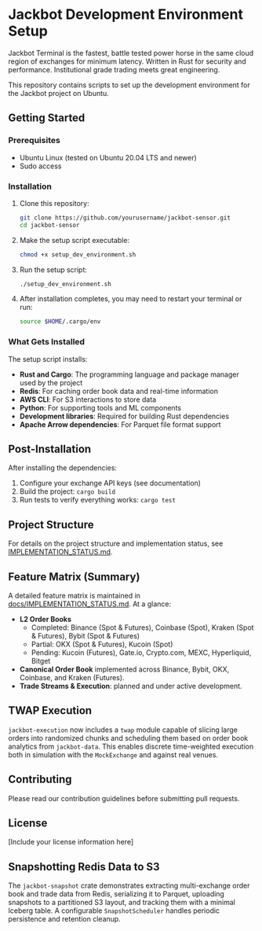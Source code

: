 # Jackbot Development Environment Setup

Jackbot Terminal is the fastest, battle tested power horse in the same cloud region of exchanges for minimum latency. Written in Rust for security and performance. Institutional grade trading meets great engineering.

This repository contains scripts to set up the development environment for the Jackbot project on Ubuntu.

## Getting Started

### Prerequisites

- Ubuntu Linux (tested on Ubuntu 20.04 LTS and newer)
- Sudo access

### Installation

1. Clone this repository:
   ```bash
   git clone https://github.com/yourusername/jackbot-sensor.git
   cd jackbot-sensor
   ```

2. Make the setup script executable:
   ```bash
   chmod +x setup_dev_environment.sh
   ```

3. Run the setup script:
   ```bash
   ./setup_dev_environment.sh
   ```

4. After installation completes, you may need to restart your terminal or run:
   ```bash
   source $HOME/.cargo/env
   ```

### What Gets Installed

The setup script installs:

- **Rust and Cargo**: The programming language and package manager used by the project
- **Redis**: For caching order book data and real-time information
- **AWS CLI**: For S3 interactions to store data
- **Python**: For supporting tools and ML components
- **Development libraries**: Required for building Rust dependencies
- **Apache Arrow dependencies**: For Parquet file format support

## Post-Installation

After installing the dependencies:

1. Configure your exchange API keys (see documentation)
2. Build the project: `cargo build`
3. Run tests to verify everything works: `cargo test`

## Project Structure

For details on the project structure and implementation status, see [IMPLEMENTATION_STATUS.md](docs/IMPLEMENTATION_STATUS.md).
## Feature Matrix (Summary)

A detailed feature matrix is maintained in [docs/IMPLEMENTATION_STATUS.md](docs/IMPLEMENTATION_STATUS.md). At a glance:

- **L2 Order Books**
  - Completed: Binance (Spot & Futures), Coinbase (Spot), Kraken (Spot & Futures), Bybit (Spot & Futures)
  - Partial: OKX (Spot & Futures), Kucoin (Spot)
  - Pending: Kucoin (Futures), Gate.io, Crypto.com, MEXC, Hyperliquid, Bitget
- **Canonical Order Book** implemented across Binance, Bybit, OKX, Coinbase, and Kraken (Futures).
- **Trade Streams & Execution**: planned and under active development.

## TWAP Execution

`jackbot-execution` now includes a `twap` module capable of slicing large orders
into randomized chunks and scheduling them based on order book analytics from
`jackbot-data`. This enables discrete time-weighted execution both in
simulation with the `MockExchange` and against real venues.


## Contributing

Please read our contribution guidelines before submitting pull requests.

## License

[Include your license information here] 
## Snapshotting Redis Data to S3

The `jackbot-snapshot` crate demonstrates extracting multi-exchange order book and trade data from Redis, serializing it to Parquet, uploading snapshots to a partitioned S3 layout, and tracking them with a minimal Iceberg table. A configurable `SnapshotScheduler` handles periodic persistence and retention cleanup.

